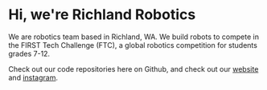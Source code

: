 # Hi, we're Richland Robotics

We are robotics team based in Richland, WA. We build robots to compete in the
FIRST Tech Challenge (FTC), a global robotics competition for students grades
7-12.

Check out our code repositories here on Github, and check out our
[website](https://www.rhs-robotics.com/) and
[instagram](https://www.instagram.com/rhs_robotics24/).

